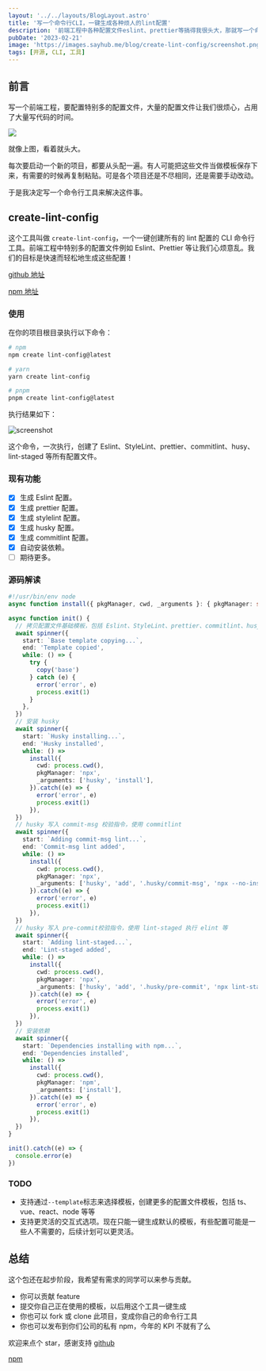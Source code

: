 ```yaml
---
layout: '../../layouts/BlogLayout.astro'
title: '写一个命令行CLI，一键生成各种烦人的lint配置'
description: '前端工程中各种配置文件eslint、prettier等搞得我很头大，那就写一个命令行工具来搞定它吧。'
pubDate: '2023-02-21'
image: 'https://images.sayhub.me/blog/create-lint-config/screenshot.png'
tags: [开源, CLI, 工具]
---
```


## 前言

写一个前端工程，要配置特别多的配置文件，大量的配置文件让我们很烦心，占用了大量写代码的时间。

![](https://images.sayhub.me/blog/create-lint-config/mulu.png)

就像上图，看着就头大。

每次要启动一个新的项目，都要从头配一遍。有人可能把这些文件当做模板保存下来，有需要的时候再复制粘贴。可是各个项目还是不尽相同，还是需要手动改动。

于是我决定写一个命令行工具来解决这件事。

## create-lint-config

这个工具叫做 `create-lint-config`，一个一键创建所有的 lint 配置的 CLI 命令行工具。前端工程中特别多的配置文件例如 Eslint、Prettier 等让我们心烦意乱。我们的目标是快速而轻松地生成这些配置！

[github 地址](https://github.com/liruifengv/create-lint-config)

[npm 地址](https://www.npmjs.com/package/create-lint-config)

### 使用

在你的项目根目录执行以下命令：

```bash
# npm
npm create lint-config@latest

# yarn
yarn create lint-config

# pnpm
pnpm create lint-config@latest
```

执行结果如下：

![screenshot](https://images.sayhub.me/blog/create-lint-config/screenshot.png)

这个命令，一次执行，创建了 Eslint、StyleLint、prettier、commitlint、husy、lint-staged 等所有配置文件。

### 现有功能

- [x] 生成 Eslint 配置。
- [x] 生成 prettier 配置。
- [x] 生成 stylelint 配置。
- [x] 生成 husky 配置。
- [x] 生成 commitlint 配置。
- [x] 自动安装依赖。
- [ ] 期待更多。

### 源码解读

```ts
#!/usr/bin/env node
async function install({ pkgManager, cwd, _arguments }: { pkgManager: string; cwd: string; arguments: array }) {}

async function init() {
  // 拷贝配置文件基础模板，包括 Eslint、StyleLint、prettier、commitlint、husy、lint-staged
  await spinner({
    start: `Base template copying...`,
    end: 'Template copied',
    while: () => {
      try {
        copy('base')
      } catch (e) {
        error('error', e)
        process.exit(1)
      }
    },
  })
  // 安装 husky
  await spinner({
    start: `Husky installing...`,
    end: 'Husky installed',
    while: () =>
      install({
        cwd: process.cwd(),
        pkgManager: 'npx',
        _arguments: ['husky', 'install'],
      }).catch((e) => {
        error('error', e)
        process.exit(1)
      }),
  })
  // husky 写入 commit-msg 校验指令，使用 commitlint
  await spinner({
    start: `Adding commit-msg lint...`,
    end: 'Commit-msg lint added',
    while: () =>
      install({
        cwd: process.cwd(),
        pkgManager: 'npx',
        _arguments: ['husky', 'add', '.husky/commit-msg', 'npx --no-install commitlint --edit ""'],
      }).catch((e) => {
        error('error', e)
        process.exit(1)
      }),
  })
  // husky 写入 pre-commit校验指令，使用 lint-staged 执行 elint 等
  await spinner({
    start: `Adding lint-staged...`,
    end: 'Lint-staged added',
    while: () =>
      install({
        cwd: process.cwd(),
        pkgManager: 'npx',
        _arguments: ['husky', 'add', '.husky/pre-commit', 'npx lint-staged'],
      }).catch((e) => {
        error('error', e)
        process.exit(1)
      }),
  })
  // 安装依赖
  await spinner({
    start: `Dependencies installing with npm...`,
    end: 'Dependencies installed',
    while: () =>
      install({
        cwd: process.cwd(),
        pkgManager: 'npm',
        _arguments: ['install'],
      }).catch((e) => {
        error('error', e)
        process.exit(1)
      }),
  })
}

init().catch((e) => {
  console.error(e)
})
```

### TODO

- 支持通过`--template`标志来选择模板，创建更多的配置文件模板，包括 ts、vue、react、node 等等
- 支持更灵活的交互式选项。现在只能一键生成默认的模板，有些配置可能是一些人不需要的，后续计划可以更灵活。

## 总结

这个包还在起步阶段，我希望有需求的同学可以来参与贡献。

- 你可以贡献 feature
- 提交你自己正在使用的模板，以后用这个工具一键生成
- 你也可以 fork 或 clone 此项目，变成你自己的命令行工具
- 你也可以发布到你们公司的私有 npm，今年的 KPI 不就有了么

欢迎来点个 star，感谢支持
[github](https://github.com/liruifengv/create-lint-config)

[npm](https://www.npmjs.com/package/create-lint-config)
